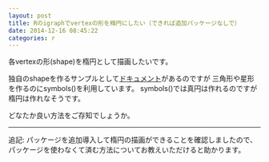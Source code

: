 ```yaml
---
layout: post
title: Rのigraphでvertexの形を楕円にしたい（できれば追加パッケージなしで）
date: 2014-12-16 08:45:22
categories: r
---
```

<!-- {% raw %} -->
<p>各vertexの形(shape)を楕円として描画したいです。</p>

<p>独自のshapeを作るサンプルとして<a href="http://igraph.org/r/doc/igraph.vertex.shapes.html" rel="nofollow">ドキュメント</a>があるのですが
三角形や星形を作るのにsymbols()を利用しています。
symbols()では真円は作れるのですが楕円は作れなそうです。</p>

<p>どなたか良い方法をご存知でしょうか。</p>

<hr>

<p>追記: パッケージを追加導入して楕円の描画ができることを確認しましたので、パッケージを使わなくて済む方法についてお教えいただけると助かります。</p>
<!-- {% endraw %} -->
